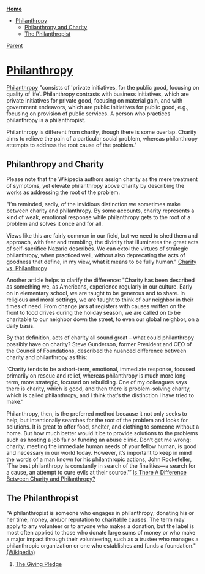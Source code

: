 <!-- START doctoc generated TOC please keep comment here to allow auto update -->
<!-- DON'T EDIT THIS SECTION, INSTEAD RE-RUN doctoc TO UPDATE -->
**[Home](#pages/blog/cv19/index)**

- [Philanthropy](#philanthropy)
  - [Philanthropy and Charity](#philanthropy-and-charity)
  - [The Philanthropist](#the-philanthropist)

<!-- END doctoc generated TOC please keep comment here to allow auto update -->

[Parent](#pages/blog/cv19/older-topics)

# [Philanthropy](https://en.wikipedia.org/wiki/Philanthropy)

[Philanthropy](https://en.wikipedia.org/wiki/Philanthropy)
"consists of 'private initiatives, for the public good, focusing on quality 
of life'. Philanthropy contrasts with business initiatives, which are private 
initiatives for private good, focusing on material gain, and with government 
endeavors, which are public initiatives for public good, e.g., focusing on 
provision of public services. A person who practices philanthropy is a 
philanthropist.

Philanthropy is different from charity, though there is some overlap. Charity 
aims to relieve the pain of a particular social problem, whereas philanthropy 
attempts to address the root cause of the problem."


## Philanthropy and Charity

Please note that the Wikipedia authors assign charity as the mere treatment 
of symptoms, yet elevate philanthropy above charity by describing the works 
as addressing the root of the problem.

"I’m reminded, sadly, of the invidious distinction we sometimes make between 
charity and philanthropy.  By some accounts, charity represents a kind of weak, 
emotional response while philanthropy gets to the root of a problem and solves 
it once and for all.

Views like this are fairly common in our field, but we need to shed them and 
approach, with fear and trembling, the divinity that illuminates the great acts 
of self-sacrifice Nazario describes.  We can extol the virtues of strategic 
philanthropy, when practiced well, without also deprecating the acts of 
goodness that define, in my view, what it means to be fully human."
[Charity vs. Philanthropy](https://ssir.org/articles/entry/charity_versus_philanthropy)

Another article helps to clarify the difference:
"Charity has been described as something we, as Americans, experience regularly 
in our culture. Early on in elementary school, we are taught to be generous and 
to share. In religious and moral settings, we are taught to think of our 
neighbor in their times of need. From change jars at registers with causes 
written on the front to food drives during the holiday season, we are called on 
to be charitable to our neighbor down the street, to even our global neighbor, 
on a daily basis.

By that definition, acts of charity all sound great – what could philanthropy 
possibly have on charity? Steve Gunderson, former President and CEO of the 
Council of Foundations, described the nuanced difference between charity and 
philanthropy as this:

'Charity tends to be a short-term, emotional, immediate response, focused 
primarily on rescue and relief, whereas philanthropy is much more long-term, 
more strategic, focused on rebuilding. One of my colleagues says there is 
charity, which is good, and then there is problem-solving charity, which is 
called philanthropy, and I think that’s the distinction I have tried to make.'

Philanthropy, then, is the preferred method because it not only seeks to help, 
but intentionally searches for the root of the problem and looks for solutions. 
It is great to offer food, shelter, and clothing to someone without a home. But 
how much better would it be to provide solutions to the problems such as 
hosting a job fair or funding an abuse clinic. Don’t get me wrong: charity, 
meeting the immediate human needs of your fellow human, is good and necessary 
in our world today. However, it’s important to keep in mind the words of a man 
known for his philanthropic actions, John Rockefeller, 'The best philanthropy 
is constantly in search of the finalities—a search for a cause, an attempt to 
cure evils at their source.'”
[Is There A Difference Between Charity and Philanthropy?](https://brensimon.com/difference-between-charity-and-philanthropy/)


## The Philanthropist

"A philanthropist is someone who engages in philanthropy; donating his or her 
time, money, and/or reputation to charitable causes. The term may apply to any 
volunteer or to anyone who makes a donation, but the label is most often 
applied to those who donate large sums of money or who make a major impact 
through their volunteering, such as a trustee who manages a philanthropic 
organization or one who establishes and funds a foundation."
[(Wikipedia)](https://en.wikipedia.org/wiki/List_of_philanthropists)




1. [The Giving Pledge](#pages/blog/cv19/giving-pledge)
